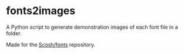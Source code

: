 # fonts2images

A Python script to generate demonstration images of each font file in a folder.

Made for the [Scosh/fonts](https://github.com/Scosh/fonts) repository.
